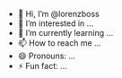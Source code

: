 - 👋 Hi, I’m @lorenzboss
- 👀 I’m interested in ...
- 🌱 I’m currently learning ...
- 📫 How to reach me ...
- 😄 Pronouns: ...
- ⚡ Fun fact: ...

<!---
lorenzboss/lorenzboss is a ✨ special ✨ repository because its `README.md` (this file) appears on your GitHub profile.
You can click the Preview link to take a look at your changes.
--->
